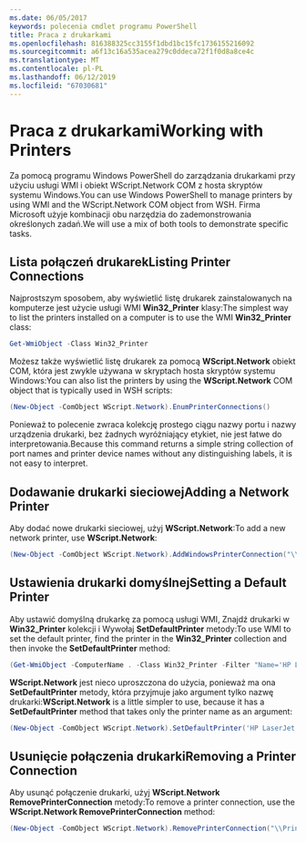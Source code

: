 ```yaml
---
ms.date: 06/05/2017
keywords: polecenia cmdlet programu PowerShell
title: Praca z drukarkami
ms.openlocfilehash: 816388325cc3155f1dbd1bc15fc1736155216092
ms.sourcegitcommit: a6f13c16a535acea279c0ddeca72f1f0d8a8ce4c
ms.translationtype: MT
ms.contentlocale: pl-PL
ms.lasthandoff: 06/12/2019
ms.locfileid: "67030681"
---
```

# <a name="working-with-printers"></a><span data-ttu-id="32e78-103">Praca z drukarkami</span><span class="sxs-lookup"><span data-stu-id="32e78-103">Working with Printers</span></span>

<span data-ttu-id="32e78-104">Za pomocą programu Windows PowerShell do zarządzania drukarkami przy użyciu usługi WMI i obiekt WScript.Network COM z hosta skryptów systemu Windows.</span><span class="sxs-lookup"><span data-stu-id="32e78-104">You can use Windows PowerShell to manage printers by using WMI and the WScript.Network COM object from WSH.</span></span> <span data-ttu-id="32e78-105">Firma Microsoft użyje kombinacji obu narzędzia do zademonstrowania określonych zadań.</span><span class="sxs-lookup"><span data-stu-id="32e78-105">We will use a mix of both tools to demonstrate specific tasks.</span></span>

## <a name="listing-printer-connections"></a><span data-ttu-id="32e78-106">Lista połączeń drukarek</span><span class="sxs-lookup"><span data-stu-id="32e78-106">Listing Printer Connections</span></span>

<span data-ttu-id="32e78-107">Najprostszym sposobem, aby wyświetlić listę drukarek zainstalowanych na komputerze jest użycie usługi WMI **Win32_Printer** klasy:</span><span class="sxs-lookup"><span data-stu-id="32e78-107">The simplest way to list the printers installed on a computer is to use the WMI **Win32_Printer** class:</span></span>

```powershell
Get-WmiObject -Class Win32_Printer
```

<span data-ttu-id="32e78-108">Możesz także wyświetlić listę drukarek za pomocą **WScript.Network** obiekt COM, która jest zwykle używana w skryptach hosta skryptów systemu Windows:</span><span class="sxs-lookup"><span data-stu-id="32e78-108">You can also list the printers by using the **WScript.Network** COM object that is typically used in WSH scripts:</span></span>

```powershell
(New-Object -ComObject WScript.Network).EnumPrinterConnections()
```

<span data-ttu-id="32e78-109">Ponieważ to polecenie zwraca kolekcję prostego ciągu nazwy portu i nazwy urządzenia drukarki, bez żadnych wyróżniający etykiet, nie jest łatwe do interpretowania.</span><span class="sxs-lookup"><span data-stu-id="32e78-109">Because this command returns a simple string collection of port names and printer device names without any distinguishing labels, it is not easy to interpret.</span></span>

## <a name="adding-a-network-printer"></a><span data-ttu-id="32e78-110">Dodawanie drukarki sieciowej</span><span class="sxs-lookup"><span data-stu-id="32e78-110">Adding a Network Printer</span></span>

<span data-ttu-id="32e78-111">Aby dodać nowe drukarki sieciowej, użyj **WScript.Network**:</span><span class="sxs-lookup"><span data-stu-id="32e78-111">To add a new network printer, use **WScript.Network**:</span></span>

```powershell
(New-Object -ComObject WScript.Network).AddWindowsPrinterConnection("\\Printserver01\Xerox5")
```

## <a name="setting-a-default-printer"></a><span data-ttu-id="32e78-112">Ustawienia drukarki domyślnej</span><span class="sxs-lookup"><span data-stu-id="32e78-112">Setting a Default Printer</span></span>

<span data-ttu-id="32e78-113">Aby ustawić domyślną drukarkę za pomocą usługi WMI, Znajdź drukarki w **Win32_Printer** kolekcji i Wywołaj **SetDefaultPrinter** metody:</span><span class="sxs-lookup"><span data-stu-id="32e78-113">To use WMI to set the default printer, find the printer in the **Win32_Printer** collection and then invoke the **SetDefaultPrinter** method:</span></span>

```powershell
(Get-WmiObject -ComputerName . -Class Win32_Printer -Filter "Name='HP LaserJet 5Si'").SetDefaultPrinter()
```

<span data-ttu-id="32e78-114">**WScript.Network** jest nieco uproszczona do użycia, ponieważ ma ona **SetDefaultPrinter** metody, która przyjmuje jako argument tylko nazwę drukarki:</span><span class="sxs-lookup"><span data-stu-id="32e78-114">**WScript.Network** is a little simpler to use, because it has a **SetDefaultPrinter** method that takes only the printer name as an argument:</span></span>

```powershell
(New-Object -ComObject WScript.Network).SetDefaultPrinter('HP LaserJet 5Si')
```

## <a name="removing-a-printer-connection"></a><span data-ttu-id="32e78-115">Usunięcie połączenia drukarki</span><span class="sxs-lookup"><span data-stu-id="32e78-115">Removing a Printer Connection</span></span>

<span data-ttu-id="32e78-116">Aby usunąć połączenie drukarki, użyj **WScript.Network RemovePrinterConnection** metody:</span><span class="sxs-lookup"><span data-stu-id="32e78-116">To remove a printer connection, use the **WScript.Network RemovePrinterConnection** method:</span></span>

```powershell
(New-Object -ComObject WScript.Network).RemovePrinterConnection("\\Printserver01\Xerox5")
```

